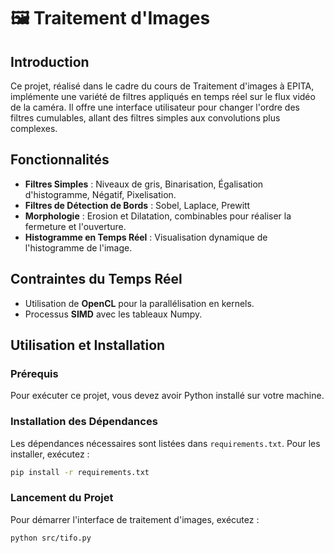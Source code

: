 # 🖼️ Traitement d'Images

## Introduction
Ce projet, réalisé dans le cadre du cours de Traitement d'images à EPITA, implémente une variété de filtres appliqués en temps réel sur le flux vidéo de la caméra. Il offre une interface utilisateur pour changer l'ordre des filtres cumulables, allant des filtres simples aux convolutions plus complexes.

## Fonctionnalités
- **Filtres Simples** : Niveaux de gris, Binarisation, Égalisation d'histogramme, Négatif, Pixelisation.
- **Filtres de Détection de Bords** : Sobel, Laplace, Prewitt
- **Morphologie** : Erosion et Dilatation, combinables pour réaliser la fermeture et l'ouverture.
- **Histogramme en Temps Réel** : Visualisation dynamique de l'histogramme de l'image.

## Contraintes du Temps Réel
- Utilisation de **OpenCL** pour la parallélisation en kernels.
- Processus **SIMD** avec les tableaux Numpy.

## Utilisation et Installation
### Prérequis
Pour exécuter ce projet, vous devez avoir Python installé sur votre machine.

### Installation des Dépendances
Les dépendances nécessaires sont listées dans `requirements.txt`. Pour les installer, exécutez :
```bash
pip install -r requirements.txt
```

### Lancement du Projet
Pour démarrer l'interface de traitement d'images, exécutez :
```bash
python src/tifo.py
```

